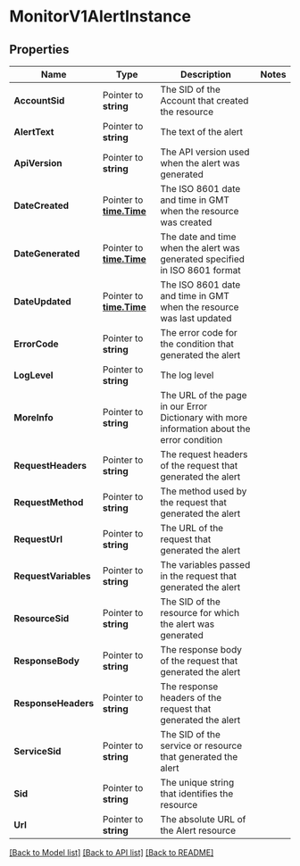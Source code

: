 # MonitorV1AlertInstance

## Properties

Name | Type | Description | Notes
------------ | ------------- | ------------- | -------------
**AccountSid** | Pointer to **string** | The SID of the Account that created the resource |
**AlertText** | Pointer to **string** | The text of the alert |
**ApiVersion** | Pointer to **string** | The API version used when the alert was generated |
**DateCreated** | Pointer to [**time.Time**](time.Time.md) | The ISO 8601 date and time in GMT when the resource was created |
**DateGenerated** | Pointer to [**time.Time**](time.Time.md) | The date and time when the alert was generated specified in ISO 8601 format |
**DateUpdated** | Pointer to [**time.Time**](time.Time.md) | The ISO 8601 date and time in GMT when the resource was last updated |
**ErrorCode** | Pointer to **string** | The error code for the condition that generated the alert |
**LogLevel** | Pointer to **string** | The log level |
**MoreInfo** | Pointer to **string** | The URL of the page in our Error Dictionary with more information about the error condition |
**RequestHeaders** | Pointer to **string** | The request headers of the request that generated the alert |
**RequestMethod** | Pointer to **string** | The method used by the request that generated the alert |
**RequestUrl** | Pointer to **string** | The URL of the request that generated the alert |
**RequestVariables** | Pointer to **string** | The variables passed in the request that generated the alert |
**ResourceSid** | Pointer to **string** | The SID of the resource for which the alert was generated |
**ResponseBody** | Pointer to **string** | The response body of the request that generated the alert |
**ResponseHeaders** | Pointer to **string** | The response headers of the request that generated the alert |
**ServiceSid** | Pointer to **string** | The SID of the service or resource that generated the alert |
**Sid** | Pointer to **string** | The unique string that identifies the resource |
**Url** | Pointer to **string** | The absolute URL of the Alert resource |

[[Back to Model list]](../README.md#documentation-for-models) [[Back to API list]](../README.md#documentation-for-api-endpoints) [[Back to README]](../README.md)


